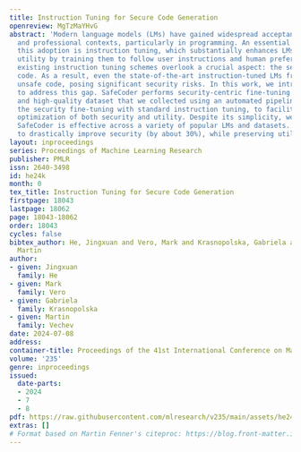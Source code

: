 ```yaml
---
title: Instruction Tuning for Secure Code Generation
openreview: MgTzMaYHvG
abstract: 'Modern language models (LMs) have gained widespread acceptance in everyday
  and professional contexts, particularly in programming. An essential procedure enabling
  this adoption is instruction tuning, which substantially enhances LMs’ practical
  utility by training them to follow user instructions and human preferences. However,
  existing instruction tuning schemes overlook a crucial aspect: the security of generated
  code. As a result, even the state-of-the-art instruction-tuned LMs frequently produce
  unsafe code, posing significant security risks. In this work, we introduce SafeCoder
  to address this gap. SafeCoder performs security-centric fine-tuning using a diverse
  and high-quality dataset that we collected using an automated pipeline. We integrate
  the security fine-tuning with standard instruction tuning, to facilitate a joint
  optimization of both security and utility. Despite its simplicity, we show that
  SafeCoder is effective across a variety of popular LMs and datasets. It is able
  to drastically improve security (by about 30%), while preserving utility.'
layout: inproceedings
series: Proceedings of Machine Learning Research
publisher: PMLR
issn: 2640-3498
id: he24k
month: 0
tex_title: Instruction Tuning for Secure Code Generation
firstpage: 18043
lastpage: 18062
page: 18043-18062
order: 18043
cycles: false
bibtex_author: He, Jingxuan and Vero, Mark and Krasnopolska, Gabriela and Vechev,
  Martin
author:
- given: Jingxuan
  family: He
- given: Mark
  family: Vero
- given: Gabriela
  family: Krasnopolska
- given: Martin
  family: Vechev
date: 2024-07-08
address:
container-title: Proceedings of the 41st International Conference on Machine Learning
volume: '235'
genre: inproceedings
issued:
  date-parts:
  - 2024
  - 7
  - 8
pdf: https://raw.githubusercontent.com/mlresearch/v235/main/assets/he24k/he24k.pdf
extras: []
# Format based on Martin Fenner's citeproc: https://blog.front-matter.io/posts/citeproc-yaml-for-bibliographies/
---
```

